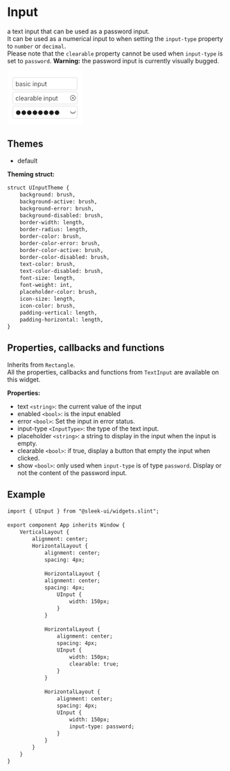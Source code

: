 # Input
a text input that can be used as a password input.  
It can be used as a numerical input to when setting the `input-type` property to `number` or `decimal`.  
Please note that the `clearable` property cannot be used when `input-type` is set to `password`.
**Warning:** the password input is currently visually bugged.  

![input presentation](images/input.png)

## Themes
- default

**Theming struct:**
```slint
struct UInputTheme {
	background: brush,
	background-active: brush,
	background-error: brush,
	background-disabled: brush,
	border-width: length,
	border-radius: length,
	border-color: brush,
	border-color-error: brush,
	border-color-active: brush,
	border-color-disabled: brush,
	text-color: brush,
	text-color-disabled: brush,
	font-size: length,
	font-weight: int,
	placeholder-color: brush,
	icon-size: length,
	icon-color: brush,
	padding-vertical: length,
	padding-horizontal: length,
}
```

## Properties, callbacks and functions
Inherits from `Rectangle`.  
All the properties, callbacks and functions from `TextInput` are available on this widget.  

**Properties:**
- text `<string>`: the current value of the input
- enabled `<bool>`: is the input enabled
- error `<bool>`: Set the input in error status.
- input-type `<InputType>`: the type of the text input.
- placeholder `<string>`: a string to display in the input when the input is empty.
- clearable `<bool>`: if true, display a button that empty the input when clicked.
- show `<bool>`: only used when `input-type` is of type `password`. Display or not the content of the password input.

## Example
```slint
import { UInput } from "@sleek-ui/widgets.slint";

export component App inherits Window {
	VerticalLayout {
		alignment: center;
		HorizontalLayout {
			alignment: center;
			spacing: 4px;

			HorizontalLayout {
            alignment: center;
            spacing: 4px;
				UInput {
					width: 150px;
				}
			}

			HorizontalLayout {
				alignment: center;
				spacing: 4px;
				UInput {
					width: 150px;
					clearable: true;
				}
			}

			HorizontalLayout {
				alignment: center;
				spacing: 4px;
				UInput {
					width: 150px;
					input-type: password;
				}
			}
		}
	}
}
```